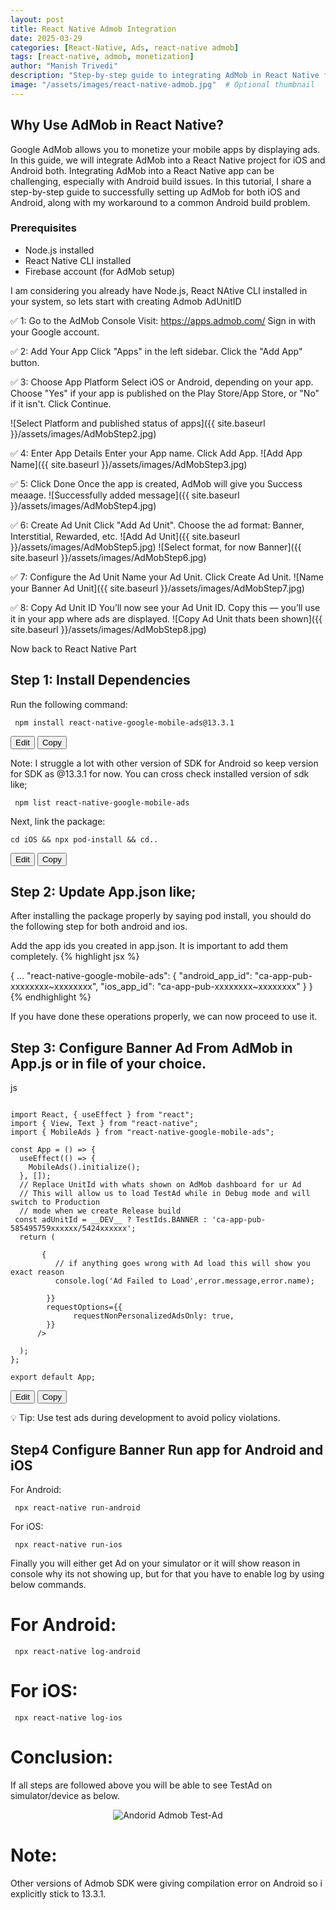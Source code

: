 ```yaml
---
layout: post
title: React Native Admob Integration
date: 2025-03-29
categories: [React-Native, Ads, react-native admob]
tags: [react-native, admob, monetization]
author: "Manish Trivedi"
description: "Step-by-step guide to integrating AdMob in React Native for app monetization."
image: "/assets/images/react-native-admob.jpg"  # Optional thumbnail
---
```


## Why Use AdMob in React Native?
Google AdMob allows you to monetize your mobile apps by displaying ads. In this guide, we will integrate AdMob into a React Native project for iOS and Android both. Integrating AdMob into a React Native app can be challenging, especially with Android build issues. In this tutorial, I share a step-by-step guide to successfully setting up AdMob for both iOS and Android, along with my workaround to a common Android build problem.

### Prerequisites
- Node.js installed
- React Native CLI installed
- Firebase account (for AdMob setup)

I am considering you already have Node.js, React NAtive CLI installed in your system, so lets start with creating Admob AdUnitID

✅ 1: Go to the AdMob Console
Visit: https://apps.admob.com/
Sign in with your Google account.

✅ 2: Add Your App
Click "Apps" in the left sidebar.
Click the "Add App" button.

✅ 3: Choose App Platform
Select iOS or Android, depending on your app.
Choose "Yes" if your app is published on the Play Store/App Store, or "No" if it isn't.
Click Continue.

![Select Platform and published status of apps]({{ site.baseurl }}/assets/images/AdMobStep2.jpg)

✅ 4: Enter App Details
Enter your App name.
Click Add App.
![Add App Name]({{ site.baseurl }}/assets/images/AdMobStep3.jpg)

✅ 5: Click Done
Once the app is created, AdMob will give you Success meaage.
![Successfully added message]({{ site.baseurl }}/assets/images/AdMobStep4.jpg)

✅ 6: Create Ad Unit
Click "Add Ad Unit".
Choose the ad format: Banner, Interstitial, Rewarded, etc.
![Add Ad Unit]({{ site.baseurl }}/assets/images/AdMobStep5.jpg)
![Select format, for now Banner]({{ site.baseurl }}/assets/images/AdMobStep6.jpg)

✅ 7: Configure the Ad Unit
Name your Ad Unit.
Click Create Ad Unit.
![Name your Banner Ad Unit]({{ site.baseurl }}/assets/images/AdMobStep7.jpg)

✅ 8: Copy Ad Unit ID
You’ll now see your Ad Unit ID.
Copy this — you’ll use it in your app where ads are displayed.
![Copy Ad Unit thats been shown]({{ site.baseurl }}/assets/images/AdMobStep8.jpg)

Now back to React Native Part

## Step 1: Install Dependencies
Run the following command:

<div class="code-container">
<pre><code> npm install react-native-google-mobile-ads@13.3.1 </code></pre>
<button class="edit-btn">Edit</button>
  <button class="copy-btn">Copy</button>
</div>

Note: I struggle a lot with other version of SDK for Android so keep version for SDK as @13.3.1 for now. You can cross check installed version of sdk like;

<pre><code> npm list react-native-google-mobile-ads </code></pre>

Next, link the package:

<div class="code-container">
<pre><code>cd iOS && npx pod-install && cd..</code></pre>
  <button class="edit-btn">Edit</button>
  <button class="copy-btn">Copy</button>
</div>

## Step 2: Update App.json like;

After installing the package properly by saying pod install, you should do the following step for both android and ios.

Add the app ids you created in app.json. It is important to add them completely.
{% highlight jsx %}
 
{
  ...
  "react-native-google-mobile-ads": {
    "android_app_id": "ca-app-pub-xxxxxxxx~xxxxxxxx",
    "ios_app_id": "ca-app-pub-xxxxxxxx~xxxxxxxx"
  }
}
{% endhighlight %}

If you have done these operations properly, we can now proceed to use it. 

## Step 3: Configure Banner Ad From AdMob in App.js or in file of your choice.

js

<div class="code-container">

<pre><code>
import React, { useEffect } from "react";
import { View, Text } from "react-native";
import { MobileAds } from "react-native-google-mobile-ads";

const App = () => {
  useEffect(() => {
    MobileAds().initialize();
  }, []);
  // Replace UnitId with whats shown on AdMob dashboard for ur Ad
  // This will allow us to load TestAd while in Debug mode and will switch to Production 
  // mode when we create Release build
 const adUnitId = __DEV__ ? TestIds.BANNER : 'ca-app-pub-585495759xxxxxx/5424xxxxxx';
  return (
    <View>
      <GAMBannerAd
        unitId={adUnitId}
        sizes={[BannerAdSize.FULL_BANNER]}
        onAdFailedToLoad={(error) => {
          // if anything goes wrong with Ad load this will show you exact reason
          console.log('Ad Failed to Load',error.message,error.name);

        }}
        requestOptions={{
              requestNonPersonalizedAdsOnly: true,
        }}
      />
    </View>
  );
};

export default App;
</code></pre>

<button class="edit-btn">Edit</button>
<button class="copy-btn">Copy</button>
</div>


💡 Tip: Use test ads during development to avoid policy violations.

## Step4 Configure Banner Run app for Android and iOS
For Android:
<pre><code> npx react-native run-android </code></pre>
For iOS:
<pre><code> npx react-native run-ios </code></pre>

Finally you will either get Ad on your simulator or it will show reason in console why its not showing up, but for that you have to enable log by using below commands.

# For Android:
<pre><code> npx react-native log-android </code></pre>

# For iOS:
<pre><code> npx react-native log-ios </code></pre>

# Conclusion:
If all steps are followed above you will be able to see TestAd on simulator/device as below.

<p align="center">
  <img src="{{ site.baseurl }}/assets/images/RamShalakaAdMob.jpg" alt="Andorid Admob Test-Ad" />
</p>


# Note: 
Other versions of Admob SDK were giving compilation error on Android so i explicitly stick to 13.3.1. 



